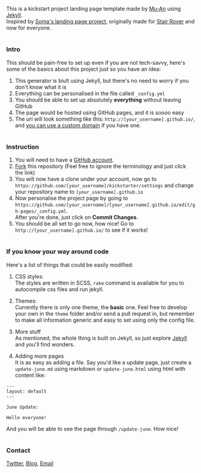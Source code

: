 This is a kickstart project landing page template made by [Mu-An](http://muan.co) using [Jekyll](http://jekyllrb.com).<br />
Inspired by [Soma's landing page project](https://github.com/somawater/kickstarter), originally made for [Stair Rover](http://www.stair-rover.com) and now for everyone.

#

### Intro

This should be pain-free to set up even if you are not tech-savvy, here's some of the basics about this project just so you have an idea:

1. This generator is biult using Jekyll, but there's no need to worry if you don't know what it is
2. Everything can be personalised in the file called `_config.yml`
3. You should be able to set up absolutely **everything** without leaving GitHub
4. The page would be hosted using GitHub pages, and it is soooo easy
5. The url will look something like this: `http://[your_username].github.io/`, and [you can use a custom domain](https://help.github.com/articles/setting-up-a-custom-domain-with-pages) if you have one.

#

### Instruction

1. You will need to have a [GitHub account](https://github.com/signup/free).
2. [Fork](https://github.com/muan/kickstarter/fork) this repository (Feel free to ignore the terminology and just click the link)
3. You will now have a clone under your account, now go to `https://github.com/[your_username]/kickstarter/settings` and change your repository name to `[your_username].github.io`
4. Now personalise the project page by going to `https://github.com/[your_username]/[your_username].github.io/edit/gh-pages/_config.yml`. <br />After you're done, just click on **Commit Changes**.
5. You should be all set to go now, how nice! Go to `http://[your_username].github.io/` to see if it works!

#

### If you know your way around code

Here's a list of things that could be easily modified:

1. CSS styles:<br/>
  The styles are written in SCSS, `rake` command is available for you to autocompile css files and run jekyll.

2. Themes:<br />
  Currently there is only one theme, the **basic** one. Feel free to develop your own in the `theme` folder and/or send a pull request in, but remember to make all information generic and easy to set using only the config file.

3. More stuff<br />
  As mentioned, the whole thing is built on Jekyll, so just explore [Jekyll](http://jekyllrb.com) and you'll find wonders.

4. Adding more pages<br />
  It is as easy as adding a file. Say you'd like a update page, just create a `update-june.md` using markdown or `update-june.html` using html with content like:
  ```
  ---
  layout: default
  ---

  June Update:

  Hello everyone!
  ```

  And you will be able to see the page through `/update-june`. How nice!

#

### Contact

[Twitter](https://twitter.com/muanchiou), [Blog](http://muan.co), [Email](mailto:hi@muan.co)